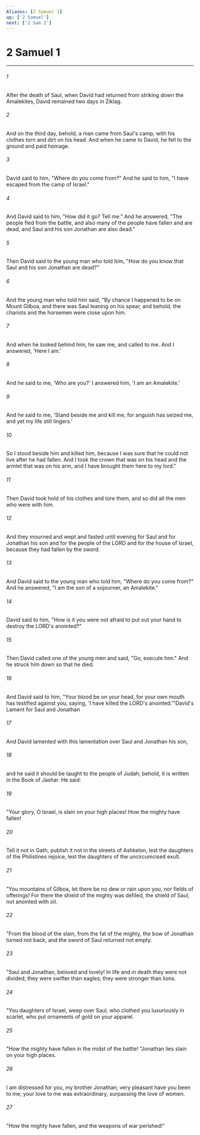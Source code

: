 ```yaml
---
Aliases: [2 Samuel 1]
up: ['2 Samuel']
next: ['2 Sam 2']
---
```

# 2 Samuel 1

***

 

###### 1 
After the death of Saul, when David had returned from striking down the Amalekites, David remained two days in Ziklag. 
 

###### 2 
And on the third day, behold, a man came from Saul's camp, with his clothes torn and dirt on his head. And when he came to David, he fell to the ground and paid homage. 
 

###### 3 
David said to him, "Where do you come from?" And he said to him, "I have escaped from the camp of Israel." 
 

###### 4 
And David said to him, "How did it go? Tell me." And he answered, "The people fled from the battle, and also many of the people have fallen and are dead, and Saul and his son Jonathan are also dead." 
 

###### 5 
Then David said to the young man who told him, "How do you know that Saul and his son Jonathan are dead?" 
 

###### 6 
And the young man who told him said, "By chance I happened to be on Mount Gilboa, and there was Saul leaning on his spear, and behold, the chariots and the horsemen were close upon him. 
 

###### 7 
And when he looked behind him, he saw me, and called to me. And I answered, 'Here I am.' 
 

###### 8 
And he said to me, 'Who are you?' I answered him, 'I am an Amalekite.' 
 

###### 9 
And he said to me, 'Stand beside me and kill me, for anguish has seized me, and yet my life still lingers.' 
 

###### 10 
So I stood beside him and killed him, because I was sure that he could not live after he had fallen. And I took the crown that was on his head and the armlet that was on his arm, and I have brought them here to my lord."
 
 

###### 11 
Then David took hold of his clothes and tore them, and so did all the men who were with him. 
 

###### 12 
And they mourned and wept and fasted until evening for Saul and for Jonathan his son and for the people of the LORD and for the house of Israel, because they had fallen by the sword. 
 

###### 13 
And David said to the young man who told him, "Where do you come from?" And he answered, "I am the son of a sojourner, an Amalekite." 
 

###### 14 
David said to him, "How is it you were not afraid to put out your hand to destroy the LORD's anointed?" 
 

###### 15 
Then David called one of the young men and said, "Go, execute him." And he struck him down so that he died. 
 

###### 16 
And David said to him, "Your blood be on your head, for your own mouth has testified against you, saying, 'I have killed the LORD's anointed.'"David's Lament for Saul and Jonathan
 
 

###### 17 
And David lamented with this lamentation over Saul and Jonathan his son, 
 

###### 18 
and he said it should be taught to the people of Judah; behold, it is written in the Book of Jashar. He said:
 
 

###### 19 
"Your glory, O Israel, is slain on your high places! 
 How the mighty have fallen! 
 
 

###### 20 
Tell it not in Gath, 
 publish it not in the streets of Ashkelon, 
 lest the daughters of the Philistines rejoice, 
 lest the daughters of the uncircumcised exult.
 
 

###### 21 
"You mountains of Gilboa, 
 let there be no dew or rain upon you, 
 nor fields of offerings! 
 For there the shield of the mighty was defiled, 
 the shield of Saul, not anointed with oil.
 
 

###### 22 
"From the blood of the slain, 
 from the fat of the mighty, 
 the bow of Jonathan turned not back, 
 and the sword of Saul returned not empty.
 
 

###### 23 
"Saul and Jonathan, beloved and lovely! 
 In life and in death they were not divided; 
 they were swifter than eagles; 
 they were stronger than lions.
 
 

###### 24 
"You daughters of Israel, weep over Saul, 
 who clothed you luxuriously in scarlet, 
 who put ornaments of gold on your apparel.
 
 

###### 25 
"How the mighty have fallen 
 in the midst of the battle!
 "Jonathan lies slain on your high places. 
 
 

###### 26 
I am distressed for you, my brother Jonathan; 
 very pleasant have you been to me; 
 your love to me was extraordinary, 
 surpassing the love of women.
 
 

###### 27 
"How the mighty have fallen, 
 and the weapons of war perished!"
 
